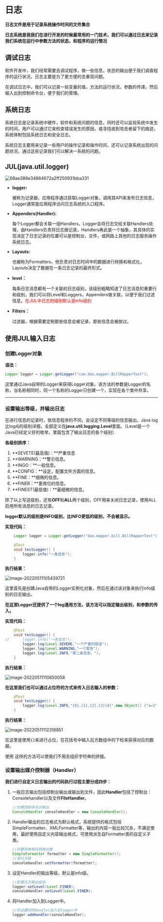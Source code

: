 # 日志

**日志文件是用于记录系统操作时间的文件集合**

**日志系统是我我们在进行开发的时候最常用的一门技术，我们可以通过日志来记录我们系统在运行中参数方法的状态，和程序的运行情况**

## 调试日志

软件开发中，我们经常需要去调试程序，做一些信息，状态的输出便于我们调查程序的运行状况，日志主要是为了更方便的去重现问题。

在调试日志中，我们可以记录一些变量的值，方法的运行状况，参数的传递，然后输入出到控制命令台，便于我们的管理。

## 系统日志

系统日志是记录系统中硬件，软件和系统问题的信息，同时还可以监视系统中发生的时间，用户可以通过它来检查错误发生的原因，或寻找收到攻击者留下的痕迹，系统体制包括系统日志和安全日志。

系统日志主要用来记录一些用户的操作记录和操作时间，还可以记录系统出现的问题状况，通过这些记录我们可以解决一系统的问题。



## JUL(java.util.logger)

![68ae386e34864672a2ff250931bba331](C:\Users\SaoLinSiDaShiXiong\Pictures\笔记图片\68ae386e34864672a2ff250931bba331.png)

- **logger:**

  被称为记录器，应用程序通过获取Logger对象，调用其API来发布日志信息，Logger通常是应用程序访问日志系统的入口程序。

- **Appenders(Handler):**

  每个Logger都会关联一组Handlers，Logger会将日志交给关联Handlers处理，由Handlers负责将日志做记录，Handlers再此是一个抽象，其具体的实现决定了日志记录的位置可以是控制台，文件，或网路上其他的日志服务操作系统日志。

- **Layouts:**

  也被称为Formatters，他负责对日志时间中的数据进行转换和格式化，Layouts决定了数据在一条日志记录的最终形式。

- **level：**

  每条日志消息都有一个关联的日志级别，该级别粗略知道了日志消息的重要行和级别，我们可以将Level和Loggers，Appenders做关联，以便于我们过滤信息。<font color="#F00">在JUL中日志的级别默认是info级别</font>

- **Filters：**

  过滤器，根据需要定制那些信息会被记录，那些信息会被放过。

  

## 使用JUL输入日志

### 创建Logger对象

**语法：**

```java
Logger logger = Logger.getLogger("com.dao.mapper.BillMapperTest");
```

这里通过Java自带的Logger来获得Logger对象，该方法的参数是Logger的名称，当名称相同时，同一个名称的Logger只创建一个，实现在各个类中共享。

****

### 设置输出等级，并输出日志

在进行信息的记录时，依信息程序的不同，会设定不同等级的信息输出。Java log比log4j的级别详细，全部定义在**java.util.logging.Level**里面。（Level是一个Java已经定义好的枚举，里面包含了输出日志的各个级别）

**各级别排序：**

1. **SEVETE(最高值)：**严重信息
2. **WARNING：**警示信息。
3. **INGO：**一般信息。
4. **CONFIG：**设定，配置文件方面的信息。
5. **FINE：**细微的信息。
6. **FINER：**更席位的信息。
7. **FINEST(最低值)：**最细微的信息。

除了以上写这级别，还有**OFF**和**ALL**两个级别，OFF用来关闭日志记录，使用ALL启用所有消息的日志记录。

**logger默认的级别是INFO级别，比INFO更低的级别，不会被显示。**

**实现代码：**

```java
	Logger logger = Logger.getLogger("dao.mapper.bill.BillMapperTest");
	
	@Test
	void testLogger() {
		logger.info("一条信息");
	}
```

**执行结果：**

![image-20220511105439721](C:\Users\SaoLinSiDaShiXiong\AppData\Roaming\Typora\typora-user-images\image-20220511105439721.png)

这里首先是创建Java自带的Logger实例化对象，然后在通过该对象来执行info级别的日志输出。

**在这里Logger还提供了一个log通用方法，该方法可以指定输出级别，和参数的传入。**

**实现代码：**

```java
	@Test
	void testLogger() {
//		logger.info("一条信息");
		logger.log(Level.SEVERE,"一个严重的错误");
		logger.log(Level.WARNING,"一个警告");
		logger.log(Level.INFO,"第二条信息。");
	}
```

**执行结果：**

![image-20220511110650058](C:\Users\SaoLinSiDaShiXiong\AppData\Roaming\Typora\typora-user-images\image-20220511110650058.png)

**在这里我们也可以通过占位符的方式来传入日志输入的参数：**

```java
	@Test
	void testLogger() {
		logger.log(Level.INFO,"{0},{1},{2},{3}{4}",new Object[] {"a=1","b=2","c=a+b","c=",1+2});
	}
```

**执行结果：**

![image-20220511112316851](C:\Users\SaoLinSiDaShiXiong\AppData\Roaming\Typora\typora-user-images\image-20220511112316851.png)

在这里是使用`{}`来进行占位，在花括号中输入后方数组中的下标来获得对应的数据。

使用 这样的方法可以使我们不用去组织字符串的拼接。

### 设置输出媒介控制器（Handler）

**我们进行自定义日志输出的代码执行过程主要分成四步：**

1. 一般日志输出包括控制台输出或输出到文件，因此**Handler**包括了控制台：Consolehandler以及文件**FileHandler**。

   ```java
   //创建控制命令台输出
   ConsoleHandler consoleHandler = new ConsoleHandler();
   ```

2. Handler输出的日志格式为默认格式，系统提供的格式包括SimpleFormatter、XMLFormatter等，输出的内容一般比较冗余，不满足使用，最好使用自定义内容输出格式，可使用派生自Formatter类的自定义子类。

   ```java
   //创建简单格式转换对象
   SimpleFormatter formatter = new SimpleFormatter();
   //进行关联
   consoleHandler.setFormatter(formatter);
   ```

   

3. 设定Handler的输出等级，默认是info级。

   ```java
   //配置日志输出级别
   logger.setLevel(Level.FINER);
   consoleHandler.setLevel(Level.FINER);
   ```

4. 将Handler加入到Logger中。

   ```java
   //将设置好的Handler加入到logger中
   logger.addHandler(consoleHandler);
   ```

   



